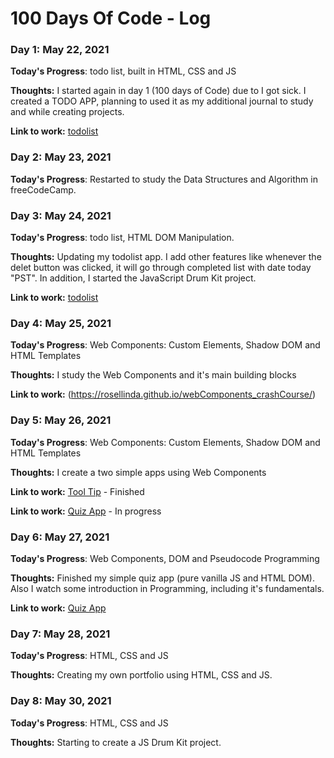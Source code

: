 # 100 Days Of Code - Log

### Day 1: May 22, 2021

**Today's Progress**: todo list, built in HTML, CSS and JS

**Thoughts:** 
I started again in day 1 (100 days of Code) due to I got sick. I created a TODO APP, planning to used it as my additional journal to study and while creating projects.


**Link to work:** [todolist](https://rosellinda.github.io/todo_list/)


### Day 2: May 23, 2021

**Today's Progress**: Restarted to study the Data Structures and Algorithm in freeCodeCamp. 


### Day 3: May 24, 2021

**Today's Progress**: todo list, HTML DOM Manipulation.

**Thoughts:** Updating my todolist app. I add other features like whenever the delet button was clicked, it will go through completed list with date today "PST".
In addition, I started the JavaScript Drum Kit project.

**Link to work:** [todolist](https://rosellinda.github.io/todo_list/)


### Day 4: May 25, 2021

**Today's Progress**: Web Components: Custom Elements, Shadow DOM and HTML Templates

**Thoughts:** I study the Web Components and it's main building blocks


**Link to work:** (https://rosellinda.github.io/webComponents_crashCourse/)


### Day 5: May 26, 2021

**Today's Progress**: Web Components: Custom Elements, Shadow DOM and HTML Templates

**Thoughts:** I create a two simple apps using Web Components

**Link to work:** [Tool Tip](https://rosellinda.github.io/webComponents_toolTip/) - Finished

**Link to work:** [Quiz App](https://rosellinda.github.io/webc_projects/) - In progress


### Day 6: May 27, 2021

**Today's Progress**: Web Components, DOM and Pseudocode Programming

**Thoughts:** Finished my simple quiz app (pure vanilla JS and HTML DOM). Also I watch some introduction in Programming, including it's fundamentals.

**Link to work:** [Quiz App](https://rosellinda.github.io/webc_projects/)


### Day 7: May 28, 2021

**Today's Progress**: HTML, CSS and JS

**Thoughts:** Creating my own portfolio using HTML, CSS and JS.


### Day 8: May 30, 2021

**Today's Progress**: HTML, CSS and JS

**Thoughts:** Starting to create a JS Drum Kit project.
